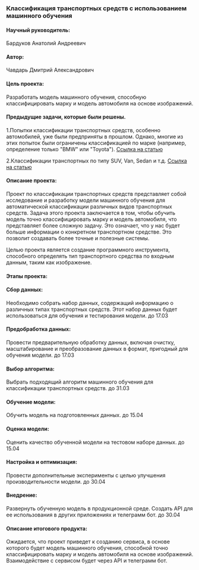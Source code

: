 ### Классификация транспортных средств с использованием машинного обучения

#### Научный руководитель:
Бардуков Анатолий Андреевич

#### Автор:
Чавдарь Дмитрий Александрович

#### Цель проекта: 
Разработать модель машинного обучения, способную классифицировать марку и модель автомобиля
на основе изображений.

#### Предыдущие задачи, которые были решены.
1.Попытки классификации транспортных средств, особенно автомобилей, уже были предприняты в прошлом.
Однако, многие из этих попыток были ограничены классификацией по марке (например, определение только "BMW" или "Toyota").
[Cсылка на статью](https://medium.com/@sridatta0808/deep-learning-based-vehicle-make-model-mmr-classification-on-carconnection-dataset-9bc93997041f)

2.Классификации транспортных по типу SUV, Van, Sedan и т.д.
[Cсылка на статью](https://prakhargurawa.medium.com/creating-a-vehicle-detection-and-classification-ml-pipeline-using-yolo-and-mobilenet-transfer-a15f7b1e8ec9)


#### Описание проекта:
Проект по классификации транспортных средств представляет собой исследование
и разработку модели машинного обучения для автоматической классификации различных
видов транспортных средств. Задача этого проекта заключается в том, чтобы обучить модель
точно классифицировать марку и модель автомобиля, что представляет более сложную задачу.
Это означает, что у нас будет больше информации о конкретном транспортном средстве.
Это позволит создавать более точные и полезные системы.


Целью проекта является создание программного инструмента,
способного определять тип транспортного средства по входным данным, таким как изображение.

#### Этапы проекта:

#### Сбор данных:
Необходимо собрать набор данных, содержащий информацию о различных типах
транспортных средств. Этот набор данных будет использоваться для обучения и тестирования
модели. до 17.03

#### Предобработка данных:
Провести предварительную обработку данных, включая очистку, масштабирование
и преобразование данных в формат, пригодный для обучения модели. до 17.03

#### Выбор алгоритма:
Выбрать подходящий алгоритм машинного обучения для классификации транспортных средств.
до 31.03

#### Обучение модели:
Обучить модель на подготовленных данных.
до 15.04

#### Оценка модели:
Оценить качество обученной модели на тестовом наборе данных.
до 15.04

#### Настройка и оптимизация:
Провести дополнительные эксперименты с целью улучшения производительности модели.
до 30.04

#### Внедрение:
Развернуть обученную модель в продукционной среде. Создать API для ее использования 
в других приложениях и телеграмм бот.
до 30.04

#### Описание итогового продукта:
Ожидается, что проект приведет к созданию сервиса, в основе которого будет модель машинного обучения, способной
точно классифицировать марку и модель автомобиля на основе изображений.
Взаимодействие с сервисом будет через API и телеграмм бот.

